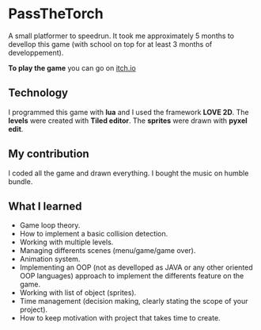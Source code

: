 # PassTheTorch
A small platformer to speedrun. It took me approximately 5 months to devellop this game (with school on top for at least 3 months of developpement).

**To play the game** you can go on [itch.io](https://nir9420.itch.io/passthetorch)

## Technology
I programmed this game with **lua** and I used the framework **LOVE 2D**.
The **levels** were created with **Tiled editor**.
The **sprites** were drawn with **pyxel edit**.

## My contribution
I coded all the game and drawn everything. 
I bought the music on humble bundle.

## What I learned
- Game loop theory.
- How to implement a basic collision detection.
- Working with multiple levels.
- Managing differents scenes (menu/game/game over).
- Animation system.
- Implementing an OOP (not as develloped as JAVA or any other oriented OOP languages) approach to implement the differents feature on the game. 
- Working with list of object (sprites).
- Time management (decision making, clearly stating the scope of your project). 
- How to keep motivation with project that takes time to create. 
